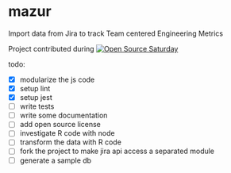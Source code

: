# mazur
Import data from Jira to track Team centered Engineering Metrics

Project contributed during [![Open Source Saturday](https://img.shields.io/badge/%E2%9D%A4%EF%B8%8F-open%20source%20saturday-F64060.svg)](https://www.meetup.com/it-IT/Open-Source-Saturday-Milano/)

todo:
- [x]  modularize the js code
- [x]  setup lint 
- [x]  setup jest
- [ ]  write tests
- [ ]  write some documentation
- [ ]  add open source license
- [ ]  investigate R code with node
- [ ]  transform the data with R code
- [ ]  fork the project to make jira api access a separated module
- [ ]  generate a sample db
